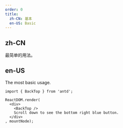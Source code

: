 ```yaml
---
order: 0
title:
  zh-CN: 基本
  en-US: Basic
---
```


## zh-CN

最简单的用法。

## en-US

The most basic usage.

````__react
import { BackTop } from 'antd';

ReactDOM.render(
  <div>
    <BackTop />
    Scroll down to see the bottom right blue button.
  </div>
, mountNode);
````
